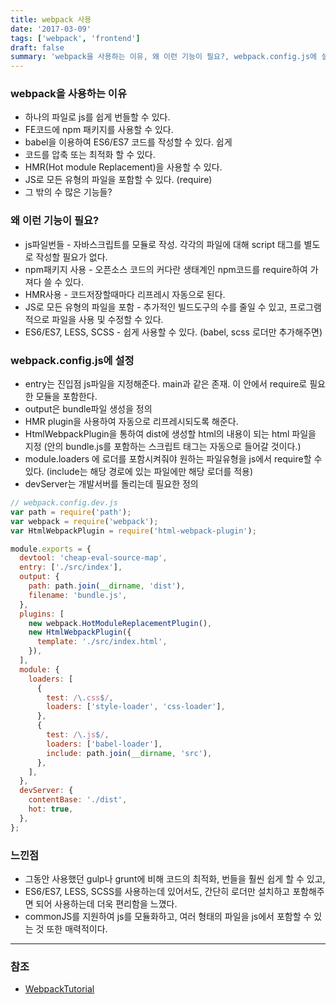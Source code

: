 ```yaml
---
title: webpack 사용
date: '2017-03-09'
tags: ['webpack', 'frontend']
draft: false
summary: 'webpack을 사용하는 이유, 왜 이런 기능이 필요?, webpack.config.js에 설정'
---
```


### webpack을 사용하는 이유

- 하나의 파일로 js를 쉽게 번들할 수 있다.
- FE코드에 npm 패키지를 사용할 수 있다.
- babel을 이용하여 ES6/ES7 코드를 작성할 수 있다. 쉽게
- 코드를 압축 또는 최적화 할 수 있다.
- HMR(Hot module Replacement)을 사용할 수 있다.
- JS로 모든 유형의 파일을 포함할 수 있다. (require)
- 그 밖의 수 많은 기능들?

### 왜 이런 기능이 필요?

- js파일번들 - 자바스크립트를 모듈로 작성. 각각의 파일에 대해 script 태그를 별도로 작성할 필요가 없다.
- npm패키지 사용 - 오픈소스 코드의 커다란 생태계인 npm코드를 require하여 가져다 쓸 수 있다.
- HMR사용 - 코드저장할때마다 리프레시 자동으로 된다.
- JS로 모든 유형의 파일을 포함 - 추가적인 빌드도구의 수를 줄일 수 있고, 프로그램적으로 파일을 사용 및 수정할 수 있다.
- ES6/ES7, LESS, SCSS - 쉽게 사용할 수 있다. (babel, scss 로더만 추가해주면)

### webpack.config.js에 설정

- entry는 진입점 js파일을 지정해준다. main과 같은 존재. 이 안에서 require로 필요한 모듈을 포함한다.
- output은 bundle파일 생성을 정의
- HMR plugin을 사용하여 자동으로 리프레시되도록 해준다.
- HtmlWebpackPlugin을 통하여 dist에 생성할 html의 내용이 되는 html 파일을 지정 (안의 bundle.js를 포함하는 스크립트 태그는 자동으로 들어갈 것이다.)
- module.loaders 에 로더를 포함시켜줘야 원하는 파일유형을 js에서 require할 수 있다. (include는 해당 경로에 있는 파일에만 해당 로더를 적용)
- devServer는 개발서버를 돌리는데 필요한 정의

```js
// webpack.config.dev.js
var path = require('path');
var webpack = require('webpack');
var HtmlWebpackPlugin = require('html-webpack-plugin');

module.exports = {
  devtool: 'cheap-eval-source-map',
  entry: ['./src/index'],
  output: {
    path: path.join(__dirname, 'dist'),
    filename: 'bundle.js',
  },
  plugins: [
    new webpack.HotModuleReplacementPlugin(),
    new HtmlWebpackPlugin({
      template: './src/index.html',
    }),
  ],
  module: {
    loaders: [
      {
        test: /\.css$/,
        loaders: ['style-loader', 'css-loader'],
      },
      {
        test: /\.js$/,
        loaders: ['babel-loader'],
        include: path.join(__dirname, 'src'),
      },
    ],
  },
  devServer: {
    contentBase: './dist',
    hot: true,
  },
};
```

### 느낀점

- 그동안 사용했던 gulp나 grunt에 비해 코드의 최적화, 번들을 훨씬 쉽게 할 수 있고,
- ES6/ES7, LESS, SCSS를 사용하는데 있어서도, 간단히 로더만 설치하고 포함해주면 되어 사용하는데 더욱 편리함을 느꼈다.
- commonJS를 지원하여 js를 모듈화하고, 여러 형태의 파일을 js에서 포함할 수 있는 것 또한 매력적이다.

---

### 참조

- [WebpackTutorial](https://github.com/AriaFallah/WebpackTutorial)
